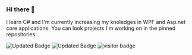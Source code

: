 ### Hi there 👋
I learn C# and I'm currently increasing my knoledges in WPF and Asp.net core applications.
You can look projects I'm working on in the pinned repositories.




![Updated Badge](https://badges.pufler.dev/updated/AlexRajvandary/Chess)
![Updated Badge](https://badges.pufler.dev/updated/puf17640/git-badges)
![visitor badge](https://visitor-badge.glitch.me/badge?page_id=AlexRajvandary)
<!--
**AlexRajvandary/AlexRajvandary** is a ✨ _special_ ✨ repository because its `README.md` (this file) appears on your GitHub profile.

Here are some ideas to get you started:

- 🔭 I’m currently working on ...
- 🌱 I’m currently learning ...
- 👯 I’m looking to collaborate on ...
- 🤔 I’m looking for help with ...
- 💬 Ask me about ...
- 📫 How to reach me: ...
- 😄 Pronouns: ...
- ⚡ Fun fact: ...
-->
